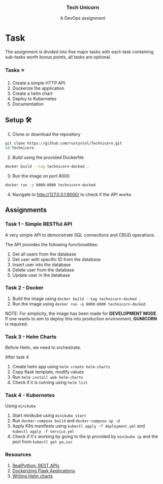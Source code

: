 
<p align="center">
  <h3 align="center">Tech Unicorn</h3>

  <p align="center">
    A DevOps assignment
    <br />
  </p>
</p>

# Task

The assignment is divided into five major tasks with each task containing sub-tasks worth bonus points, all tasks are optional.

### Tasks ⭐

1. Create a simple HTTP API
2. Dockerize the application
3. Create a helm chart
4. Deploy to Kubernetes
5. Documentation

## Setup 🛠
1. Clone or download the repository  
```bash
git clone https://github.com/rustyxlol/Technicorn.git
cd Technicorn
```
2. Build using the provided Dockerfile
```bash
docker build --tag technicorn-docked .
```
3. Run the image on port 8000
```bash
docker run -p 8000:8000 technicorn-docked
```
4. Navigate to http://127.0.0.1:8000/ to check if the API works

## Assignments

### Task 1 - Simple RESTful API

A very simple API to demonstrate SQL connections and CRUD operations.

The API provides the following functionalities:

1. Get all users from the database
2. Get user with specific ID from the database
3. Insert user into the database
4. Delete user from the database
5. Update user in the database

### Task 2 - Docker

1. Build the image using `docker build --tag technicorn-docked .`
2. Run the image using `docker run -p 8000:8000 technicorn-docked`

NOTE: For simplicity, the image has been made for **DEVELOPMENT MODE**. If one wants to aim to deploy this into production environment, **GUNICORN** is required.


### Task 3 - Helm Charts

Before Helm, we need to orchestrate.

After task 4

1. Create helm app using `helm create helm-charts`
2. Copy flask template, modify values
3. Run `helm install web helm-charts`
4. Check if it is running using `helm list`

### Task 4 - Kubernetes

Using `minikube`

1. Start minikube using `minikube start`
2. Run `docker-compose build` and `docker-compose up -d`
3. Apply K8s manifests using `kubectl apply -f deployment.yml` and `kubectl apply -f service.yml`
4. Check if it's working by going to the ip provided by `minikube ip` and the port from `kubectl get po,svc`


### Resources

1. [RealPython: REST APIs](https://realpython.com/api-integration-in-python/)
2. [Dockerizing Flask Applications](https://www.freecodecamp.org/news/how-to-dockerize-a-flask-app/)
3. [Writing Helm charts](https://augustasberneckas.medium.com/write-helm-charts-for-python-flask-app-ee2777fb458c)

